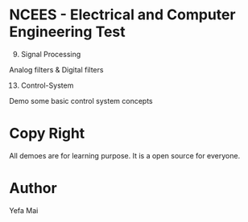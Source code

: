 # NCEES - Electrical and Computer Engineering Test

9. Signal Processing

Analog filters & Digital filters

13. Control-System

Demo some basic control system concepts

# Copy Right
All demoes are for learning purpose. It is a open source for everyone. 

# Author
Yefa Mai
